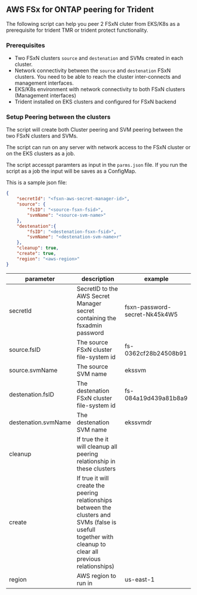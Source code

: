 ## AWS FSx for ONTAP peering for Trident
The following script can help you peer 2 FSxN cluter from EKS/K8s as a prerequisite for trident TMR or trident protect functionality. 

### Prerequisites
- Two FSxN clusters `source` and `destenation` and SVMs created in each cluster.
- Network connectivity between the `source` and `destenation` FSxN clusters. You need to be able to reach the cluster inter-connects and management interfaces. 
- EKS/K8s environment with network connectivity to both FSxN clusters (Management interfaces)
- Trident installed on EKS clusters and configured for FSxN backend


### Setup Peering between the clusters
The script will create both Cluster peering and SVM peering between the two FSxN clusters and SVMs. 

The script can run on any server with network access to the FSxN cluster or on the EKS clusters as a job. 

The script accesspt paramters as input in the `parms.json` file. If you run the script as a job the input will be saves as a ConfigMap. 

This is a sample json file:
```json
{
    "secretId": "<fsxn-aws-secret-manager-id>",
    "source": {
        "fsID": "<source-fsxn-fsid>",
        "svmName": "<source-svm-name>"
    }, 
    "destenation":{
        "fsID": "<destenation-fsxn-fsid>",
        "svmName": "<destenation-svm-name>r"
    },
    "cleanup": true,
    "create": true,
    "region": "<aws-region>"
}
```
|parameter|description|example|
|---|---|---|
| secretId | SecretID to the AWS Secret Manager secret containing the fsxadmin password| fsxn-password-secret-Nk45k4W5
| source.fsID | The source FSxN cluster file-system id | fs-0362cf28b24508b91 |
| source.svmName | The source SVM name | ekssvm |
| destenation.fsID | The destenation FSxN cluster file-system id | fs-084a19d439a81b8a9 |
| destenation.svmName | The destenation SVM name | ekssvmdr |
| cleanup | If true the it will cleanup all peering relationship in these clusters | |
| create | If true it will create the peering relationships between the clusters and SVMs (false is usefull together with cleanup to clear all previous relationships) |
| region | AWS region to run in | us-east-1 |